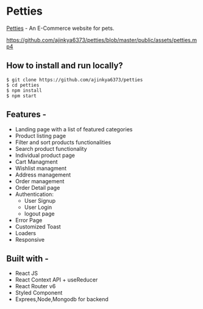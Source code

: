 # Petties

[Petties](https://petties.vercel.app/) - An E-Commerce website for pets.

https://github.com/ajinkya6373/petties/blob/master/public/assets/petties.mp4


## How to install and run locally?

```
$ git clone https://github.com/ajinkya6373/petties
$ cd petties
$ npm install
$ npm start
```

## Features -

- Landing page with a list of featured categories
- Product listing page
- Filter and sort products functionalities
- Search product functionality
- Individual product page
- Cart Managment
- Wishlist managment
- Address management
- Order management
- Order Detail page
- Authentication:
  - User Signup
  - User Login
  - logout page
- Error Page
- Customized Toast
-  Loaders
- Responsive

## Built with -

- React JS
- React Context API + useReducer
- React Router v6
- Styled Component
- Exprees,Node,Mongodb for backend 
